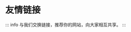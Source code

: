 # 友情链接

::: info
与我们交换链接，推荐你的网站，向大家相互共享。
:::

<p></p>
<div class="grid grid-cols-1 md:grid-cols-2 gap-4">
    <ClientOnly><Card href="https://tgnav.github.io/" target="_blank" img="https://tgnav.github.io/favicon.ico" title="TGNAV"
        details="Telegram 频道群组导航" /></ClientOnly>
    <ClientOnly><Card href="https://hew666.github.io/pintree/" target="_blank"
        img="https://hew666.github.io/pintree/assets/favicon/favicon-32x32.png" title="Ken 的网站收藏"
        details="高效便捷的资源聚合平台" /></ClientOnly>
    <ClientOnly><Card href="https://www.iyio.net/" target="_blank" img="https://www.iyio.net/favicon.ico" title="科学上网"
        details="分享科学上网教程的优质博客" /></ClientOnly>
    <ClientOnly><Card href="https://xszn.org/" target="_blank" img="https://xszn.org/favicon.ico" title="行书指南"
        details="软件资源分享网站" /></ClientOnly>
    <ClientOnly><Card href="https://022330.xyz/" target="_blank" img="https://022330.xyz/favicon.ico" title="23 导航"
        details="导航大全网站" /></ClientOnly>
</div>